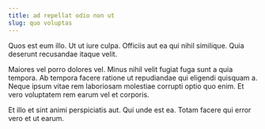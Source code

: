 ```yaml
---
title: ad repellat odio non ut
slug: quo voluptas
---
```


Quos est eum illo. Ut ut iure culpa. Officiis aut ea qui nihil similique. Quia deserunt recusandae itaque velit.

Maiores vel porro dolores vel. Minus nihil velit fugiat fuga sunt a quia tempora. Ab tempora facere ratione ut repudiandae qui eligendi quisquam a. Neque ipsum vitae rem laboriosam molestiae corrupti optio quo enim. Et vero voluptatem rem earum vel et corporis.

Et illo et sint animi perspiciatis aut. Qui unde est ea. Totam facere qui error vero et ut earum.
